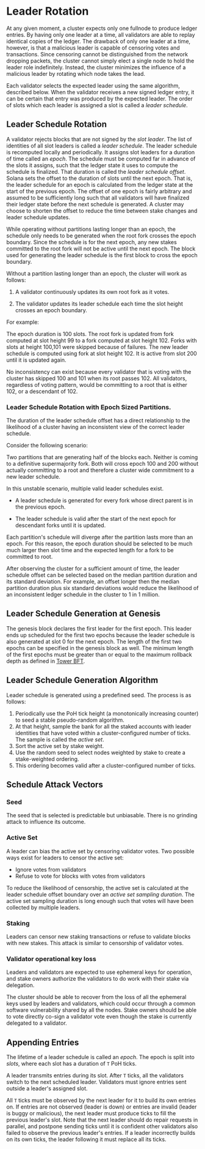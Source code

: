 # Leader Rotation

At any given moment, a cluster expects only one fullnode to produce ledger
entries. By having only one leader at a time, all validators are able to replay
identical copies of the ledger. The drawback of only one leader at a time,
however, is that a malicious leader is capable of censoring votes and
transactions. Since censoring cannot be distinguished from the network dropping
packets, the cluster cannot simply elect a single node to hold the leader role
indefinitely. Instead, the cluster minimizes the influence of a malicious
leader by rotating which node takes the lead.

Each validator selects the expected leader using the same algorithm, described
below. When the validator receives a new signed ledger entry, it can be certain
that entry was produced by the expected leader.  The order of slots which each
leader is assigned a slot is called a *leader schedule*.

## Leader Schedule Rotation

A validator rejects blocks that are not signed by the *slot leader*.  The list
of identities of all slot leaders is called a *leader schedule*. The leader
schedule is recomputed locally and periodically. It assigns slot leaders for a
duration of time called an _epoch_. The schedule must be computed far in advance
of the slots it assigns, such that the ledger state it uses to compute the
schedule is finalized. That duration is called the *leader schedule offset*.
Solana sets the offset to the duration of slots until the next epoch. That is,
the leader schedule for an epoch is calculated from the ledger state at the
start of the previous epoch. The offset of one epoch is fairly arbitrary and
assumed to be sufficiently long such that all validators will have finalized
their ledger state before the next schedule is generated. A cluster may choose
to shorten the offset to reduce the time between stake changes and leader
schedule updates.

While operating without partitions lasting longer than an epoch, the schedule
only needs to be generated when the root fork crosses the epoch boundary.  Since
the schedule is for the next epoch, any new stakes committed to the root fork
will not be active until the next epoch.  The block used for generating the
leader schedule is the first block to cross the epoch boundary.

Without a partition lasting longer than an epoch, the cluster will work as
follows:

1. A validator continuously updates its own root fork as it votes.

2. The validator updates its leader schedule each time the slot height crosses
an epoch boundary.

For example:

The epoch duration is 100 slots. The root fork is updated from fork computed at
slot height 99 to a fork computed at slot height 102. Forks with slots at height
100,101 were skipped because of failures.  The new leader schedule is computed
using fork at slot height 102.  It is active from slot 200 until it is updated
again.

No inconsistency can exist because every validator that is voting with the
cluster has skipped 100 and 101 when its root passes 102.  All validators,
regardless of voting pattern, would be committing to a root that is either 102,
or a descendant of 102.

### Leader Schedule Rotation with Epoch Sized Partitions.

The duration of the leader schedule offset has a direct relationship to the
likelihood of a cluster having an inconsistent view of the correct leader
schedule.

Consider the following scenario:

Two partitions that are generating half of the blocks each.  Neither is coming
to a definitive supermajority fork.  Both will cross epoch 100 and 200 without
actually committing to a root and therefore a cluster wide commitment to a new
leader schedule.

In this unstable scenario, multiple valid leader schedules exist.

* A leader schedule is generated for every fork whose direct parent is in the
previous epoch.

* The leader schedule is valid after the start of the next epoch for descendant
forks until it is updated.

Each partition's schedule will diverge after the partition lasts more than an
epoch.  For this reason, the epoch duration should be selected to be much much
larger then slot time and the expected length for a fork to be committed to
root.

After observing the cluster for a sufficient amount of time, the leader schedule
offset can be selected based on the median partition duration and its standard
deviation.  For example, an offset longer then the median partition duration
plus six standard deviations would reduce the likelihood of an inconsistent
ledger schedule in the cluster to 1 in 1 million.
 
## Leader Schedule Generation at Genesis

The genesis block declares the first leader for the first epoch.  This leader
ends up scheduled for the first two epochs because the leader schedule is also
generated at slot 0 for the next epoch.  The length of the first two epochs can
be specified in the genesis block as well.  The minimum length of the first
epochs must be greater than or equal to the maximum rollback depth as defined in
[Tower BFT](tower-bft.md).

## Leader Schedule Generation Algorithm

Leader schedule is generated using a predefined seed.  The process is as follows:

1. Periodically use the PoH tick height (a monotonically increasing counter) to
   seed a stable pseudo-random algorithm.
2. At that height, sample the bank for all the staked accounts with leader
   identities that have voted within a cluster-configured number of ticks. The
   sample is called the *active set*.
3. Sort the active set by stake weight.
4. Use the random seed to select nodes weighted by stake to create a
   stake-weighted ordering.
5. This ordering becomes valid after a cluster-configured number of ticks.

## Schedule Attack Vectors

### Seed

The seed that is selected is predictable but unbiasable.  There is no grinding
attack to influence its outcome. 

### Active Set

A leader can bias the active set by censoring validator votes.  Two possible
ways exist for leaders to censor the active set:

* Ignore votes from validators 
* Refuse to vote for blocks with votes from validators

To reduce the likelihood of censorship, the active set is calculated at the
leader schedule offset boundary over an *active set sampling duration*. The
active set sampling duration is long enough such that votes will have been
collected by multiple leaders.

### Staking

Leaders can censor new staking transactions or refuse to validate blocks with
new stakes.  This attack is similar to censorship of validator votes.

### Validator operational key loss

Leaders and validators are expected to use ephemeral keys for operation, and
stake owners authorize the validators to do work with their stake via
delegation.

The cluster should be able to recover from the loss of all the ephemeral keys
used by leaders and validators, which could occur through a common software
vulnerability shared by all the nodes.  Stake owners should be able to vote
directly co-sign a validator vote even though the stake is currently delegated
to a validator.

## Appending Entries

The lifetime of a leader schedule is called an *epoch*. The epoch is split into
*slots*, where each slot has a duration of `T` PoH ticks.

A leader transmits entries during its slot.  After `T` ticks, all the
validators switch to the next scheduled leader. Validators must ignore entries
sent outside a leader's assigned slot.

All `T` ticks must be observed by the next leader for it to build its own
entries on. If entries are not observed (leader is down) or entries are invalid
(leader is buggy or malicious), the next leader must produce ticks to fill the
previous leader's slot. Note that the next leader should do repair requests in
parallel, and postpone sending ticks until it is confident other validators
also failed to observe the previous leader's entries. If a leader incorrectly
builds on its own ticks, the leader following it must replace all its ticks.

